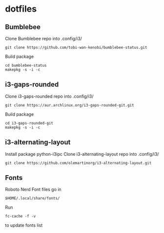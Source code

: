# dotfiles

## Bumblebee

Clone Bumblebee repo into .config/i3/
```
git clone https://github.com/tobi-wan-kenobi/bumblebee-status.git
```

Build package
```
cd bumblebee-status
makepkg -s -i -c
```

## i3-gaps-rounded

Clone i3-gaps-rounded repo into .config/i3/
```
git clone https://aur.archlinux.org/i3-gaps-rounded-git.git
```

Build package
```
cd i3-gaps-rounded-git
makepkg -s -i -c
```

## i3-alternating-layout

Install package python-i3ipc
Clone i3-alternating-layout repo into .config/i3/
```
git clone https://github.com/olemartinorg/i3-alternating-layout.git
```

## Fonts

Roboto Nerd Font files go in
```
$HOME/.local/share/fonts/
```

Run
```
fc-cache -f -v
```
to update fonts list
